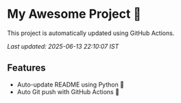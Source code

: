 # My Awesome Project 🚀

This project is automatically updated using GitHub Actions.

_Last updated: 2025-06-13 22:10:07 IST_

## Features
- Auto-update README using Python 🐍
- Auto Git push with GitHub Actions 🤖
